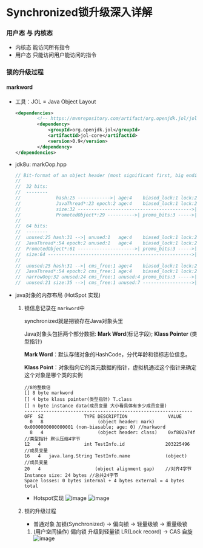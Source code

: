 Synchronized锁升级深入详解
===
### 用户态 与 内核态
* 内核态 能访问所有指令
* 用户态 只能访问用户能访问的指令

### 锁的升级过程
#### markword
* 工具：JOL = Java Object Layout
    ```xml
    <dependencies>
            <!-- https://mvnrepository.com/artifact/org.openjdk.jol/jol-core -->
            <dependency>
                <groupId>org.openjdk.jol</groupId>
                <artifactId>jol-core</artifactId>
                <version>0.9</version>
            </dependency>
    </dependencies>
    ```
* jdk8u: markOop.hpp
    ```java
    // Bit-format of an object header (most significant first, big endian layout below):
    //
    //  32 bits:
    //  --------
    //             hash:25 ------------>| age:4    biased_lock:1 lock:2 (normal object)
    //             JavaThread*:23 epoch:2 age:4    biased_lock:1 lock:2 (biased object)
    //             size:32 ------------------------------------------>| (CMS free block)
    //             PromotedObject*:29 ---------->| promo_bits:3 ----->| (CMS promoted object)
    //
    //  64 bits:
    //  --------
    //  unused:25 hash:31 -->| unused:1   age:4    biased_lock:1 lock:2 (normal object)
    //  JavaThread*:54 epoch:2 unused:1   age:4    biased_lock:1 lock:2 (biased object)
    //  PromotedObject*:61 --------------------->| promo_bits:3 ----->| (CMS promoted object)
    //  size:64 ----------------------------------------------------->| (CMS free block)
    //
    //  unused:25 hash:31 -->| cms_free:1 age:4    biased_lock:1 lock:2 (COOPs && normal object)
    //  JavaThread*:54 epoch:2 cms_free:1 age:4    biased_lock:1 lock:2 (COOPs && biased object)
    //  narrowOop:32 unused:24 cms_free:1 unused:4 promo_bits:3 ----->| (COOPs && CMS promoted object)
    //  unused:21 size:35 -->| cms_free:1 unused:7 ------------------>| (COOPs && CMS free block)
    ```
* java对象的内存布局 (HotSpot 实现)    
    1. 锁信息记录在 `markword`中

        synchronized就是把锁存在Java对象头里
        
        Java对象头包括两个部分数据: **Mark Word**(标记字段); **Klass Pointer** (类型指针)
        
        **Mark Word**：默认存储对象的HashCode，分代年龄和锁标志位信息。
        
        **Klass Point**：对象指向它的类元数据的指针，虚拟机通过这个指针来确定这个对象是哪个类的实例
        ```
        //8的整数倍
        [] 8 byte markword
        [] 4 byte klass pointer(类型指针) T.class
        [] n byte instance data(成员变量 大小看具体有多少成员变量)
        --------------------------------------------------------------
        OFF  SZ               TYPE DESCRIPTION               VALUE
          0   8                    (object header: mark)     0x0000000000000001 (non-biasable; age: 0) //markword
          8   4                    (object header: class)    0xf802a74f  //类型指针 默认压缩4字节
        12   4                int TestInfo.id               203225496 //成员变量
        16   4   java.lang.String TestInfo.name             (object)  //成员变量
        20   4                    (object alignment gap)    //对齐4字节
        Instance size: 24 bytes //总共24字节
        Space losses: 0 bytes internal + 4 bytes external = 4 bytes total
        ```
        * Hotspot实现
            ![image](https://i.imgur.com/GBXfmdQ.png)
            ![image](https://segmentfault.com/img/remote/1460000037646109/view)
    1. 锁的升级过程
        * 普通对象 加锁(Synchronized) -> 偏向锁 -> 轻量级锁 -> 重量级锁
        1. (用户空间操作) 偏向锁 升级到轻量锁 LR(Lock record)  -> CAS 自旋
        ![image](https://i.imgur.com/xDwBciC.png)